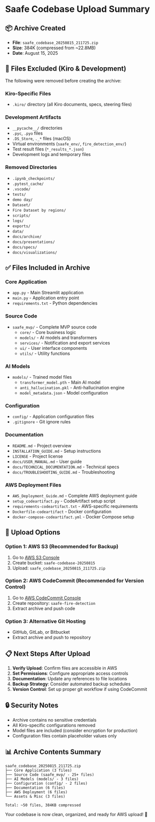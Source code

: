 # Saafe Codebase Upload Summary

## 📦 Archive Created
- **File**: `saafe_codebase_20250815_211725.zip`
- **Size**: 384K (compressed from ~22.8MB)
- **Date**: August 15, 2025

## 🧹 Files Excluded (Kiro & Development)
The following were removed before creating the archive:

### Kiro-Specific Files
- `.kiro/` directory (all Kiro documents, specs, steering files)

### Development Artifacts
- `__pycache__/` directories
- `.pyc`, `.pyo` files
- `.DS_Store`, `._*` files (macOS)
- Virtual environments (`saafe_env/`, `fire_detection_env/`)
- Test result files (`*_results_*.json`)
- Development logs and temporary files

### Removed Directories
- `.ipynb_checkpoints/`
- `.pytest_cache/`
- `.vscode/`
- `tests/`
- `demo day/`
- `Dataset/`
- `Fire Dataset by regions/`
- `scripts/`
- `logs/`
- `exports/`
- `data/`
- `docs/archive/`
- `docs/presentations/`
- `docs/specs/`
- `docs/visualizations/`

## ✅ Files Included in Archive

### Core Application
- `app.py` - Main Streamlit application
- `main.py` - Application entry point
- `requirements.txt` - Python dependencies

### Source Code
- `saafe_mvp/` - Complete MVP source code
  - `core/` - Core business logic
  - `models/` - AI models and transformers
  - `services/` - Notification and export services
  - `ui/` - User interface components
  - `utils/` - Utility functions

### AI Models
- `models/` - Trained model files
  - `transformer_model.pth` - Main AI model
  - `anti_hallucination.pkl` - Anti-hallucination engine
  - `model_metadata.json` - Model configuration

### Configuration
- `config/` - Application configuration files
- `.gitignore` - Git ignore rules

### Documentation
- `README.md` - Project overview
- `INSTALLATION_GUIDE.md` - Setup instructions
- `LICENSE` - Project license
- `docs/USER_MANUAL.md` - User guide
- `docs/TECHNICAL_DOCUMENTATION.md` - Technical specs
- `docs/TROUBLESHOOTING_GUIDE.md` - Troubleshooting

### AWS Deployment Files
- `AWS_Deployment_Guide.md` - Complete AWS deployment guide
- `setup_codeartifact.py` - CodeArtifact setup script
- `requirements-codeartifact.txt` - AWS-specific requirements
- `Dockerfile-codeartifact` - Docker configuration
- `docker-compose-codeartifact.yml` - Docker Compose setup

## 🚀 Upload Options

### Option 1: AWS S3 (Recommended for Backup)
1. Go to [AWS S3 Console](https://console.aws.amazon.com/s3/)
2. Create bucket: `saafe-codebase-20250815`
3. Upload: `saafe_codebase_20250815_211725.zip`

### Option 2: AWS CodeCommit (Recommended for Version Control)
1. Go to [AWS CodeCommit Console](https://console.aws.amazon.com/codesuite/codecommit/)
2. Create repository: `saafe-fire-detection`
3. Extract archive and push code

### Option 3: Alternative Git Hosting
- GitHub, GitLab, or Bitbucket
- Extract archive and push to repository

## 📋 Next Steps After Upload

1. **Verify Upload**: Confirm files are accessible in AWS
2. **Set Permissions**: Configure appropriate access controls
3. **Documentation**: Update any references to file locations
4. **Backup Strategy**: Consider automated backup schedules
5. **Version Control**: Set up proper git workflow if using CodeCommit

## 🔒 Security Notes

- Archive contains no sensitive credentials
- All Kiro-specific configurations removed
- Model files are included (consider encryption for production)
- Configuration files contain placeholder values only

## 📊 Archive Contents Summary

```
saafe_codebase_20250815_211725.zip
├── Core Application (3 files)
├── Source Code (saafe_mvp/ - 25+ files)
├── AI Models (models/ - 3 files)
├── Configuration (config/ - 2 files)
├── Documentation (6 files)
├── AWS Deployment (6 files)
└── Assets & Misc (3 files)

Total: ~50 files, 384KB compressed
```

Your codebase is now clean, organized, and ready for AWS upload! 🚀